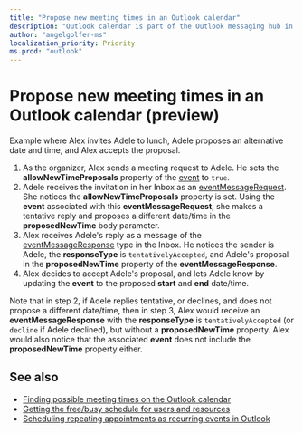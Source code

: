 ```yaml
---
title: "Propose new meeting times in an Outlook calendar"
description: "Outlook calendar is part of the Outlook messaging hub in Office 365 that also lets you manage emails and contacts, find information about users in an organization,"
author: "angelgolfer-ms"
localization_priority: Priority
ms.prod: "outlook"
---
```


# Propose new meeting times in an Outlook calendar (preview)


Example where Alex invites Adele to lunch, Adele proposes an alternative date and time, and Alex accepts the proposal.
1. As the organizer, Alex sends a meeting request to Adele. He sets the **allowNewTimeProposals** property of the [event](/graph/api/resources/event?view=graph-rest-beta) to `true`.
2. Adele receives the invitation in her Inbox as an [eventMessageRequest](graph/api/resources/eventMessagRequest?view=graph-rest-beta). She notices the **allowNewTimeProposals** property is set. Using the **event** associated with this **eventMessageRequest**, she makes a tentative reply and proposes a different date/time in the **proposedNewTime** body parameter.
3. Alex receives Adele's reply as a message of the [eventMessageResponse](/graph/api/resources/event?view=graph-rest-beta) type in the Inbox. He notices the sender is Adele, the **responseType** is `tentativelyAccepted`, and Adele's proposal in the **proposedNewTime** property of the **eventMessageResponse**.
4. Alex decides to accept Adele's proposal, and lets Adele know by updating the **event** to the proposed **start** and **end** date/time.

Note that in step 2, if Adele replies tentative, or declines, and does not propose a different date/time, then in step 3, Alex would receive an **eventMessageResponse** with the **responseType** is `tentativelyAccepted` (or `decline` if Adele declined), but without a **proposedNewTime** property. Alex would also notice that the associated **event** does not include the **proposedNewTime** property either.

## See also
- [Finding possible meeting times on the Outlook calendar](findmeetingtimes-example.md)
- [Getting the free/busy schedule for users and resources](outlook-get-free-busy-schedule.md)
- [Scheduling repeating appointments as recurring events in Outlook](outlook-schedule-recurring-events.md)